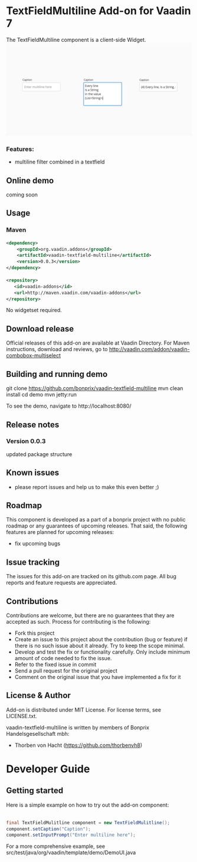 # TextFieldMultiline Add-on for Vaadin 7

The TextFieldMultiline component is a client-side Widget.
![screenshot](assets/screenshot1.png)

### Features:
- multiline filter combined in a textfield

## Online demo
coming soon

## Usage

### Maven

```xml
<dependency>
    <groupId>org.vaadin.addons</groupId>
	<artifactId>vaadin-textfield-multiline</artifactId>
	<version>0.0.3</version>
</dependency>

<repository>
   <id>vaadin-addons</id>
   <url>http://maven.vaadin.com/vaadin-addons</url>
</repository>
```

No widgetset required.

## Download release

Official releases of this add-on are available at Vaadin Directory. For Maven instructions, download and reviews, go to http://vaadin.com/addon/vaadin-combobox-multiselect

## Building and running demo

git clone https://github.com/bonprix/vaadin-textfield-multiline
mvn clean install
cd demo
mvn jetty:run

To see the demo, navigate to http://localhost:8080/
 
## Release notes

### Version 0.0.3
updated package structure

## Known issues

- please report issues and help us to make this even better ;)

## Roadmap

This component is developed as a part of a bonprix project with no public roadmap or any guarantees of upcoming releases. That said, the following features are planned for upcoming releases:
- fix upcoming bugs

## Issue tracking

The issues for this add-on are tracked on its github.com page. All bug reports and feature requests are appreciated. 

## Contributions

Contributions are welcome, but there are no guarantees that they are accepted as such. Process for contributing is the following:
- Fork this project
- Create an issue to this project about the contribution (bug or feature) if there is no such issue about it already. Try to keep the scope minimal.
- Develop and test the fix or functionality carefully. Only include minimum amount of code needed to fix the issue.
- Refer to the fixed issue in commit
- Send a pull request for the original project
- Comment on the original issue that you have implemented a fix for it

## License & Author

Add-on is distributed under MIT License. For license terms, see LICENSE.txt.

vaadin-textfield-multiline is written by members of Bonprix Handelsgesellschaft mbh:
- Thorben von Hacht (https://github.com/thorbenvh8)

# Developer Guide

## Getting started

Here is a simple example on how to try out the add-on component:

```java

final TextFieldMulitline component = new TextFieldMulitline();
component.setCaption("Caption");
component.setInputPrompt("Enter multiline here");

```

For a more comprehensive example, see src/test/java/org/vaadin/template/demo/DemoUI.java
